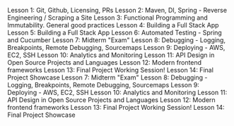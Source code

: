Lesson 1: Git, Github, Licensing, PRs
Lesson 2: Maven, DI, Spring - Reverse Engineering / Scraping a Site
Lesson 3: Functional Programming and Immutability. General good practices
Lesson 4: Building a Full Stack App
Lesson 5: Building a Full Stack App
Lesson 6: Automated Testing - Spring and Cucumber
Lesson 7: Midterm "Exam"
Lesson 8: Debugging - Logging, Breakpoints, Remote Debugging, Sourcemaps
Lesson 9: Deploying - AWS, EC2, SSH
Lesson 10: Analytics and Monitoring
Lesson 11: API Design in Open Source Projects and Languages
Lesson 12: Modern frontend frameworks
Lesson 13: Final Project Working Session!
Lesson 14: Final Project Showcase
Lesson 7: Midterm "Exam"
Lesson 8: Debugging - Logging, Breakpoints, Remote Debugging, Sourcemaps
Lesson 9: Deploying - AWS, EC2, SSH
Lesson 10: Analytics and Monitoring
Lesson 11: API Design in Open Source Projects and Languages
Lesson 12: Modern frontend frameworks
Lesson 13: Final Project Working Session!
Lesson 14: Final Project Showcase